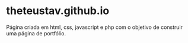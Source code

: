 # theteustav.github.io

Página criada em html, css, javascript e php com o objetivo de construir uma página de portfólio.
